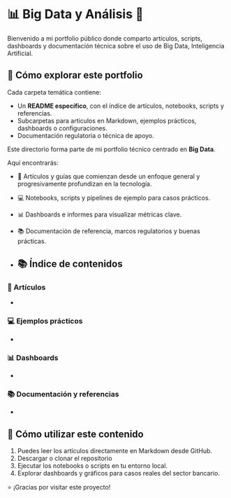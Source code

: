 # 📊 Big Data y Análisis 💼

Bienvenido a mi portfolio público donde comparto artículos, scripts, dashboards y documentación técnica sobre el uso de Big Data, Inteligencia Artificial.


## 🚀 Cómo explorar este portfolio

Cada carpeta temática contiene:
- Un **README específico**, con el índice de artículos, notebooks, scripts y referencias.
- Subcarpetas para artículos en Markdown, ejemplos prácticos, dashboards o configuraciones.
- Documentación regulatoria o técnica de apoyo.


Este directorio forma parte de mi portfolio técnico centrado en **Big Data**.

Aquí encontrarás:
- 📝 Artículos y guías que comienzan desde un enfoque general y progresivamente profundizan en la tecnología.
- 💻 Notebooks, scripts y pipelines de ejemplo para casos prácticos.
- 📊 Dashboards e informes para visualizar métricas clave.
- 📚 Documentación de referencia, marcos regulatorios y buenas prácticas.

- ## 📚 Índice de contenidos

### 📝 Artículos
- 
<!-- Añade aquí nuevos artículos -->

### 💻 Ejemplos prácticos
- 

### 📊 Dashboards
-

### 📚 Documentación y referencias
-

## 🚀 Cómo utilizar este contenido

1. Puedes leer los artículos directamente en Markdown desde GitHub.
2. Descargar o clonar el repositorio
3. Ejecutar los notebooks o scripts en tu entorno local.
4. Explorar dashboards y gráficos para casos reales del sector bancario.

⭐ ¡Gracias por visitar este proyecto!
